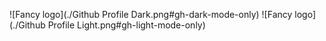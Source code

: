 ![Fancy logo](./Github Profile Dark.png#gh-dark-mode-only)
![Fancy logo](./Github Profile Light.png#gh-light-mode-only)
